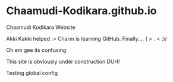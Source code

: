 # Chaamudi-Kodikara.github.io
Chaamudi Kodikara Website

Akki Kakki helped :>
Charm is learning GitHub. Finally.... ( > . < ;)/

Oh em gee its confusing 

This site is obviously under construction DUH!


Testing global config